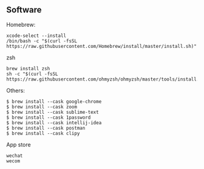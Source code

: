 ## Software

Homebrew:

```
xcode-select --install
/bin/bash -c "$(curl -fsSL https://raw.githubusercontent.com/Homebrew/install/master/install.sh)"
```

zsh

```
brew install zsh
sh -c "$(curl -fsSL https://raw.githubusercontent.com/ohmyzsh/ohmyzsh/master/tools/install.sh)"
```

Others:

```
$ brew install --cask google-chrome 
$ brew install --cask zoom
$ brew install --cask sublime-text
$ brew install --cask 1password
$ brew install --cask intellij-idea 
$ brew install --cask postman
$ brew install --cask clipy
```

App store

```
wechat
wecom
```
